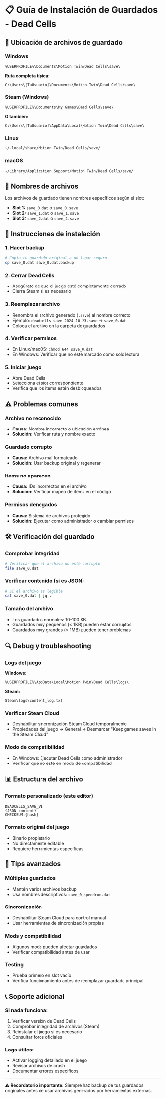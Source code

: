 # 📋 Guía de Instalación de Guardados - Dead Cells

## 📂 Ubicación de archivos de guardado

### Windows
```
%USERPROFILE%\Documents\Motion Twin\Dead Cells\save\
```
**Ruta completa típica:**
```
C:\Users\[TuUsuario]\Documents\Motion Twin\Dead Cells\save\
```

### Steam (Windows)
```
%USERPROFILE%\Documents\My Games\Dead Cells\save\
```
**O también:**
```
C:\Users\[TuUsuario]\AppData\Local\Motion Twin\Dead Cells\save\
```

### Linux
```
~/.local/share/Motion Twin/Dead Cells/save/
```

### macOS
```
~/Library/Application Support/Motion Twin/Dead Cells/save/
```

## 📝 Nombres de archivos

Los archivos de guardado tienen nombres específicos según el slot:

- **Slot 1:** `save_0.dat` o `save_0.save`
- **Slot 2:** `save_1.dat` o `save_1.save`  
- **Slot 3:** `save_2.dat` o `save_2.save`

## 🔧 Instrucciones de instalación

### 1. Hacer backup
```bash
# Copia tu guardado original a un lugar seguro
cp save_0.dat save_0.dat.backup
```

### 2. Cerrar Dead Cells
- Asegúrate de que el juego esté completamente cerrado
- Cierra Steam si es necesario

### 3. Reemplazar archivo
- Renombra el archivo generado (`.save`) al nombre correcto
- Ejemplo: `deadcells-save-2024-10-23.save` → `save_0.dat`
- Coloca el archivo en la carpeta de guardados

### 4. Verificar permisos
- En Linux/macOS: `chmod 644 save_0.dat`
- En Windows: Verificar que no esté marcado como solo lectura

### 5. Iniciar juego
- Abre Dead Cells
- Selecciona el slot correspondiente
- Verifica que los items estén desbloqueados

## ⚠️ Problemas comunes

### Archivo no reconocido
- **Causa:** Nombre incorrecto o ubicación errónea
- **Solución:** Verificar ruta y nombre exacto

### Guardado corrupto  
- **Causa:** Archivo mal formateado
- **Solución:** Usar backup original y regenerar

### Items no aparecen
- **Causa:** IDs incorrectos en el archivo
- **Solución:** Verificar mapeo de items en el código

### Permisos denegados
- **Causa:** Sistema de archivos protegido
- **Solución:** Ejecutar como administrador o cambiar permisos

## 🛠️ Verificación del guardado

### Comprobar integridad
```bash
# Verificar que el archivo no esté corrupto
file save_0.dat
```

### Verificar contenido (si es JSON)
```bash
# Si el archivo es legible
cat save_0.dat | jq .
```

### Tamaño del archivo
- Los guardados normales: 10-100 KB
- Guardados muy pequeños (< 1KB) pueden estar corruptos
- Guardados muy grandes (> 1MB) pueden tener problemas

## 🔍 Debug y troubleshooting

### Logs del juego
**Windows:**
```
%USERPROFILE%\AppData\Local\Motion Twin\Dead Cells\logs\
```

**Steam:**
```
Steam\logs\content_log.txt
```

### Verificar Steam Cloud
- Deshabilitar sincronización Steam Cloud temporalmente
- Propiedades del juego → General → Desmarcar "Keep games saves in the Steam Cloud"

### Modo de compatibilidad
- En Windows: Ejecutar Dead Cells como administrador
- Verificar que no esté en modo de compatibilidad

## 📊 Estructura del archivo

### Formato personalizado (este editor)
```
DEADCELLS_SAVE_V1
{JSON content}
CHECKSUM:{hash}
```

### Formato original del juego
- Binario propietario
- No directamente editable
- Requiere herramientas específicas

## 🚀 Tips avanzados

### Múltiples guardados
- Mantén varios archivos backup
- Usa nombres descriptivos: `save_0_speedrun.dat`

### Sincronización
- Deshabilitar Steam Cloud para control manual
- Usar herramientas de sincronización propias

### Mods y compatibilidad
- Algunos mods pueden afectar guardados
- Verificar compatibilidad antes de usar

### Testing
- Prueba primero en slot vacío
- Verifica funcionamiento antes de reemplazar guardado principal

## 📞 Soporte adicional

### Si nada funciona:
1. Verificar versión de Dead Cells
2. Comprobar integridad de archivos (Steam)
3. Reinstalar el juego si es necesario
4. Consultar foros oficiales

### Logs útiles:
- Activar logging detallado en el juego
- Revisar archivos de crash
- Documentar errores específicos

---

**⚠️ Recordatorio importante:** Siempre haz backup de tus guardados originales antes de usar archivos generados por herramientas externas.